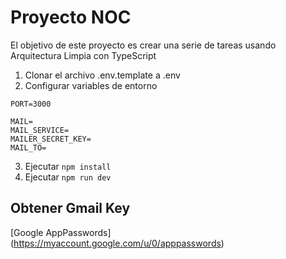 # Proyecto NOC

El objetivo de este proyecto es crear una serie de tareas usando Arquitectura Limpia con TypeScript

1. Clonar el archivo .env.template a .env
2. Configurar variables de entorno

```
PORT=3000

MAIL=
MAIL_SERVICE=
MAILER_SECRET_KEY=
MAIL_TO=
```

3. Ejecutar `npm install`
4. Ejecutar `npm run dev`

## Obtener Gmail Key

[Google AppPasswords] (https://myaccount.google.com/u/0/apppasswords)
